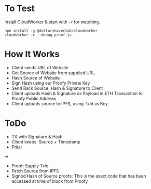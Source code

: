 # To Test
Install CloudWorker & start with `-r` for watching.

```
npm install -g @dollarshaveclub/cloudworker
cloudworker -r --debug proof.js
```

# How It Works

* Client sends URL of Website
* Get Source of Website from supplied URL
* Hash Source of Website
* Sign Hash using our Proofy Private Key
* Send Back Source, Hash & Signature to Client
* Client uploads Hash & Signature as Payload in ETH Transaction to Proofy Public Address
* Client uploads source to IPFS, using TxId as Key 

# ToDo

* TX with Signature & Hash
* Client keeps: Source + Timestamp
* Präsi

=>

* Proof: Supply TxId
* Fetch Source from IPFS
* Signed Hash of Source proofs: This is the exact code that has been accessed at time of block from Proofy